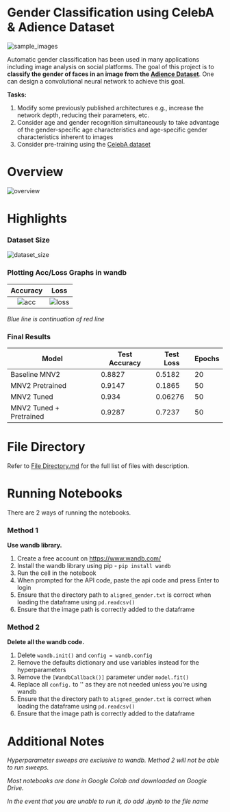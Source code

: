 # Gender Classification using CelebA & Adience Dataset
![sample_images](https://i.imgur.com/vinysJt.jpg)

Automatic gender classification has been used in many applications including image analysis on social platforms. The goal of this project is to **classify the gender of faces in an image from the [Adience Dataset](https://talhassner.github.io/home/projects/Adience/Adience-data.html)**. One can design a convolutional neural network to achieve this goal. 

**Tasks:**
1. Modify some previously published architectures e.g., increase the network depth, reducing their parameters, etc.
2. Consider age and gender recognition simultaneously to take advantage of the gender-specific age characteristics and age-specific gender characteristics inherent to images
3. Consider pre-training using the [CelebA dataset](http://mmlab.ie.cuhk.edu.hk/projects/CelebA.html)

# Overview
![overview](https://i.imgur.com/yOFv0OE.png)

# Highlights
### Dataset Size
![dataset_size](https://i.imgur.com/baj0a66.jpg)

### Plotting Acc/Loss Graphs in wandb
Accuracy             |  Loss
:-------------------------:|:-------------------------:
![acc](https://i.imgur.com/WdK8vG8.jpg)  |  ![loss](https://i.imgur.com/ZrySfPg.jpg)

*Blue line is continuation of red line*

### Final Results
| Model                   | Test Accuracy | Test Loss | Epochs |
| ----------------------- | ------------- | --------- | ------ |
| Baseline MNV2           | 0.8827        | 0.5182    | 20     |
| MNV2 Pretrained         | 0.9147        | 0.1865    | 50     |
| MNV2 Tuned              | 0.934         | 0.06276   | 50     |
| MNV2 Tuned + Pretrained | 0.9287        | 0.7237    | 50     |

# File Directory
Refer to [File Directory.md](https://github.com/Todayisagreatday/CZ4042-Neural-Nets/blob/main/Neural%20Networks/NN%20Project/File%20Directory.md) for the full list of files with description.

# Running Notebooks
There are 2 ways of running the notebooks. 

### Method 1
**Use wandb library.**
1. Create a free account on https://www.wandb.com/
2. Install the wandb library using pip - ```pip install wandb```
3. Run the cell in the notebook
4. When prompted for the API code, paste the api code and press Enter to login
5. Ensure that the directory path to ```aligned_gender.txt``` is correct when loading the dataframe using ```pd.readcsv()```
6. Ensure that the image path is correctly added to the dataframe

### Method 2 
**Delete all the wandb code.**
1. Delete ```wandb.init()``` and ```config = wandb.config```
2. Remove the defaults dictionary and use variables instead for the hyperparameters
3. Remove the ```[WandbCallback()]``` parameter under ```model.fit()```
4. Replace all ```config.``` to '' as they are not needed unless you're using wandb
5. Ensure that the directory path to ```aligned_gender.txt``` is correct when loading the dataframe using ```pd.readcsv()```
6. Ensure that the image path is correctly added to the dataframe

# Additional Notes
*Hyperparameter sweeps are exclusive to wandb. Method 2 will not be able to run sweeps.* 

*Most notebooks are done in Google Colab and downloaded on Google Drive.* 

*In the event that you are unable to run it, do add .ipynb to the file name*
